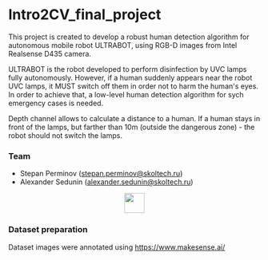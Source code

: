 # Intro2CV_final_project
This project is created to develop a robust human detection algorithm for autonomous mobile robot ULTRABOT, using RGB-D images from Intel Realsense D435 camera. 

ULTRABOT is the robot developed to perform disinfection by UVC lamps fully autonomously. However, if a human suddenly appears near the robot UVC lamps, it MUST switch off them in order not to harm the human's eyes. In order to achieve that, a low-level human detection algorithm for sych emergency cases is needed.

Depth channel allows to calculate a distance to a human. If a human stays in front of the lamps, but farther than 10m (outside the dangerous zone) - the robot should not switch the lamps.

### Team
- Stepan Perminov (stepan.perminov@skoltech.ru)
- Alexander Sedunin (alexander.sedunin@skoltech.ru)

<p align="center">
<img src="https://old.sk.ru/resized-image.ashx/__size/550x0/__key/telligent-evolution-components-attachments/13-50-00-00-00-02-16-56/skoltech-rastr-ENG.png" height="40">
</p>


 ### Dataset preparation
 Dataset images were annotated using https://www.makesense.ai/
